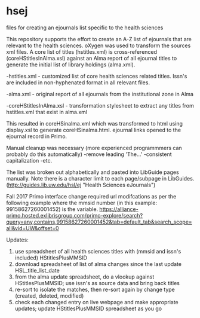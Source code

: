 # hsej
files for creating an ejournals list specific to the health sciences

This repository supports the effort to create an A-Z list of ejournals that are relevant to the health sciences.  oXygen was used to transform the sources xml files.  A core list of titles (hstitles.xml) is cross-referenced (coreHStitlesInAlma.xsl) against an Alma report of all ejournal titles to generate the initial list of library holdings (alma.xml).

-hstitles.xml - customized list of core health sciences related titles.  Issn's are included in non-hyphenated format in all relevant files.

-alma.xml - original report of all ejournals from the institutional zone in Alma

-coreHStitlesInAlma.xsl - transformation stylesheet to extract any titles from hstitles.xml that exist in alma.xml

This resulted in coreHSinalma.xml which was transformed to html using display.xsl to generate coreHSinalma.html.  ejournal links opened to the ejournal record in Primo.

Manual cleanup was necessary (more experienced programmmers can probably do this automatically)
-remove leading 'The...'
-consistent capitalization
-etc.

The list was broken out alphabetically and pasted into LibGuide pages manually.  Note there is a character limit to each page/subpage in LibGuides. (http://guides.lib.uw.edu/hsl/ej "Health Sciences eJournals")

Fall 2017 Primo interface change required url modifcations as per the following example where the mmsid number (in this example: 99158627260001452) is the variable. https://alliance-primo.hosted.exlibrisgroup.com/primo-explore/search?query=any,contains,99158627260001452&tab=default_tab&search_scope=all&vid=UW&offset=0


Updates:

1. use spreadsheet of all health sciences titles with (mmsid and issn's included) HStitlesPlusMMSID
2. download spreadsheet of list of alma changes since the last update HSL_title_list_date
3. from the alma update spreadsheet, do a vlookup against HStitlesPlusMMSID; use issn's as source data and bring back titles
4. re-sort to isolate the matches, then re-sort again by change type (created, deleted, modified)
5. check each changed entry on live webpage and make appropriate updates; update HStitlesPlusMMSID spreadsheet as you go 
